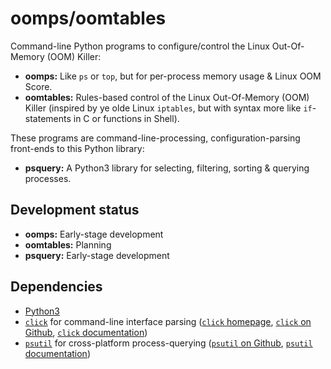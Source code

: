 # oomps/oomtables

Command-line Python programs to configure/control the Linux Out-Of-Memory (OOM) Killer:

* **oomps:** Like `ps` or `top`, but for per-process memory usage & Linux OOM Score.
* **oomtables:** Rules-based control of the Linux Out-Of-Memory (OOM) Killer
  (inspired by ye olde Linux `iptables`, but with syntax more like `if`-statements in C
  or functions in Shell).

These programs are command-line-processing, configuration-parsing front-ends to this Python library:

* **psquery:** A Python3 library for selecting, filtering, sorting & querying processes.

## Development status

* **oomps:** Early-stage development
* **oomtables:** Planning
* **psquery:** Early-stage development

## Dependencies

* [Python3](https://www.python.org/downloads/)
* [`click`](https://pypi.org/project/click/) for command-line interface parsing
  ([`click` homepage](https://palletsprojects.com/p/click/),
  [`click` on Github](https://github.com/pallets/click),
  [`click` documentation](https://click.palletsprojects.com/))
* [`psutil`](https://pypi.org/project/psutil/) for cross-platform process-querying
  ([`psutil` on Github](https://github.com/giampaolo/psutil),
  [`psutil` documentation](https://psutil.readthedocs.io/en/latest/))

